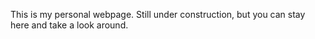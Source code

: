 This is my personal webpage. Still under construction, but you can stay here and take a look around.
